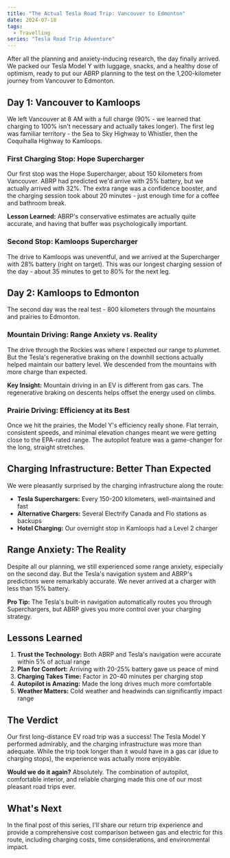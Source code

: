 ```yaml
---
title: "The Actual Tesla Road Trip: Vancouver to Edmonton"
date: 2024-07-18
tags:
  - Travelling
series: "Tesla Road Trip Adventure"
---
```


After all the planning and anxiety-inducing research, the day finally arrived. We packed our Tesla Model Y with luggage, snacks, and a healthy dose of optimism, ready to put our ABRP planning to the test on the 1,200-kilometer journey from Vancouver to Edmonton.

<!-- more //-->

## Day 1: Vancouver to Kamloops

We left Vancouver at 8 AM with a full charge (90% - we learned that charging to 100% isn't necessary and actually takes longer). The first leg was familiar territory - the Sea to Sky Highway to Whistler, then the Coquihalla Highway to Kamloops.

### First Charging Stop: Hope Supercharger

Our first stop was the Hope Supercharger, about 150 kilometers from Vancouver. ABRP had predicted we'd arrive with 25% battery, but we actually arrived with 32%. The extra range was a confidence booster, and the charging session took about 20 minutes - just enough time for a coffee and bathroom break.

**Lesson Learned:** ABRP's conservative estimates are actually quite accurate, and having that buffer was psychologically important.

### Second Stop: Kamloops Supercharger

The drive to Kamloops was uneventful, and we arrived at the Supercharger with 28% battery (right on target). This was our longest charging session of the day - about 35 minutes to get to 80% for the next leg.

## Day 2: Kamloops to Edmonton

The second day was the real test - 800 kilometers through the mountains and prairies to Edmonton.

### Mountain Driving: Range Anxiety vs. Reality

The drive through the Rockies was where I expected our range to plummet. But the Tesla's regenerative braking on the downhill sections actually helped maintain our battery level. We descended from the mountains with more charge than expected.

**Key Insight:** Mountain driving in an EV is different from gas cars. The regenerative braking on descents helps offset the energy used on climbs.

### Prairie Driving: Efficiency at its Best

Once we hit the prairies, the Model Y's efficiency really shone. Flat terrain, consistent speeds, and minimal elevation changes meant we were getting close to the EPA-rated range. The autopilot feature was a game-changer for the long, straight stretches.

## Charging Infrastructure: Better Than Expected

We were pleasantly surprised by the charging infrastructure along the route:

- **Tesla Superchargers:** Every 150-200 kilometers, well-maintained and fast
- **Alternative Chargers:** Several Electrify Canada and Flo stations as backups
- **Hotel Charging:** Our overnight stop in Kamloops had a Level 2 charger

## Range Anxiety: The Reality

Despite all our planning, we still experienced some range anxiety, especially on the second day. But the Tesla's navigation system and ABRP's predictions were remarkably accurate. We never arrived at a charger with less than 15% battery.

**Pro Tip:** The Tesla's built-in navigation automatically routes you through Superchargers, but ABRP gives you more control over your charging strategy.

## Lessons Learned

1. **Trust the Technology:** Both ABRP and Tesla's navigation were accurate within 5% of actual range
2. **Plan for Comfort:** Arriving with 20-25% battery gave us peace of mind
3. **Charging Takes Time:** Factor in 20-40 minutes per charging stop
4. **Autopilot is Amazing:** Made the long drives much more comfortable
5. **Weather Matters:** Cold weather and headwinds can significantly impact range

## The Verdict

Our first long-distance EV road trip was a success! The Tesla Model Y performed admirably, and the charging infrastructure was more than adequate. While the trip took longer than it would have in a gas car (due to charging stops), the experience was actually more enjoyable.

**Would we do it again?** Absolutely. The combination of autopilot, comfortable interior, and reliable charging made this one of our most pleasant road trips ever.

## What's Next

In the final post of this series, I'll share our return trip experience and provide a comprehensive cost comparison between gas and electric for this route, including charging costs, time considerations, and environmental impact. 